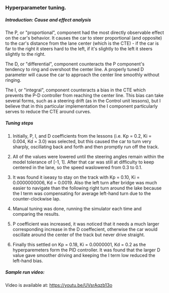 ### Hyperparameter tuning.

##### Introduction: Cause and effect analysis

The P, or "proportional", component had the most directly observable effect on the car's behavior.
It causes the car to steer proportional (and opposite) to the car's distance from the lane center 
(which is the CTE) - if the car is far to the right it steers hard to the left, if it's slightly 
to the left it steers slightly to the right.

The D, or "differential", component counteracts the P component's tendency to ring and overshoot the
center line. A properly tuned D parameter will cause the car to approach the center line smoothly without ringing.


The I, or "integral", component counteracts a bias in the CTE which prevents the P-D controller from 
reaching the center line. This bias can take several forms, such as a steering drift (as in the Control unit lessons), 
but I believe that in this particular implementation the I component particularly serves to reduce the CTE around curves.

##### Tuning steps

1. Initially,  P, I, and D coefficients from the lessons (i.e. Kp = 0.2, Ki = 0.004, Kd = 3.0) was selected, but this
caused the car to turn very sharply, oscillating back and forth and then promptly run off the track.

2. All of the values were lowered until the steering angles remain within the model tolerance of [-1, 1].  After that
car was still at difficulty to keep centered in the lane, so the speed waslowered from 0.3 to 0.1.

3. It was found it iseasy to stay on the track with Kp = 0.10, Ki = 0.0000000006, Kd = 0.0019. Also the left turn after
bridge was much easier to navigate than the following right turn around the lake because the I term was compensating for
average left-hand turn due to the counter-clockwise lap.

4. Manual tuning was done, running the simulator each time and comparing the results.

5.  P coefficient was increased, it was noticed that it needs a much larger corresponding increase in the D coeffecient,
otherwise the car would oscillate around the center of the track but never drive straight.

6. Finally this settled  on Kp = 0.18, Ki = 0.0000001, Kd = 0.2 as the hyperparemeters form the PID controller.  It was found that the
larger D value gave smoother driving and keeping the I term low reduced the left-hand bias.

##### Sample run video: 
Video is available at: https://youtu.be/UVsrAqzb13o
